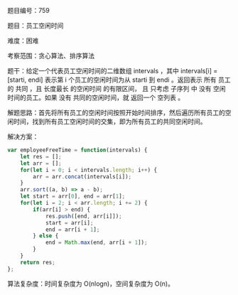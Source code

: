 题目编号：759

题目：员工空闲时间

难度：困难

考察范围：贪心算法、排序算法

题干：给定一个代表员工空闲时间的二维数组 intervals ，其中 intervals[i] = [starti, endi] 表示第 i 个员工的空闲时间为从 starti 到 endi 。返回表示 所有 员工的 共同 ，且 长度最长 的空闲时间 的有限区间， 且 只考虑 子序列 中 没有 空闲时间的员工。如果 没有 共同的空闲时间，就 返回一个 空列表 。

解题思路：首先将所有员工的空闲时间按照开始时间排序，然后遍历所有员工的空闲时间，找到所有员工空闲时间的交集，即为所有员工的共同空闲时间。

解决方案：

```javascript
var employeeFreeTime = function(intervals) {
    let res = [];
    let arr = [];
    for(let i = 0; i < intervals.length; i++) {
        arr = arr.concat(intervals[i]);
    }
    arr.sort((a, b) => a - b);
    let start = arr[0], end = arr[1];
    for(let i = 2; i < arr.length; i += 2) {
        if(arr[i] > end) {
            res.push([end, arr[i]]);
            start = arr[i];
            end = arr[i + 1];
        } else {
            end = Math.max(end, arr[i + 1]);
        }
    }
    return res;
};
```

算法复杂度：时间复杂度为 O(nlogn)，空间复杂度为 O(n)。